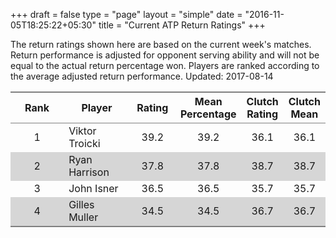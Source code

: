 +++
draft = false
type = "page" 
layout = "simple"
date = "2016-11-05T18:25:22+05:30"
title = "Current ATP Return Ratings"
+++

The return ratings shown here are based on the current week's matches. Return performance is adjusted for opponent serving ability and will not be equal to the actual return percentage won. Players are ranked according to the average adjusted return performance. Updated: 2017-08-14

<table class='gmisc_table' style='border-collapse: collapse; margin-top: 1em; margin-bottom: 1em;' >
<thead>
<tr>
<th style='border-bottom: 1px solid grey; border-top: 2px solid grey; text-align: center;'>Rank</th>
<th style='border-bottom: 1px solid grey; border-top: 2px solid grey; text-align: center;'>Player</th>
<th style='border-bottom: 1px solid grey; border-top: 2px solid grey; text-align: center;'>Rating</th>
<th style='border-bottom: 1px solid grey; border-top: 2px solid grey; text-align: center;'>Mean Percentage</th>
<th style='border-bottom: 1px solid grey; border-top: 2px solid grey; text-align: center;'>Clutch Rating</th>
<th style='border-bottom: 1px solid grey; border-top: 2px solid grey; text-align: center;'>Clutch Mean</th>
</tr>
</thead>
<tbody>
<tr>
<td style='width:40%; text-align: center;'>1</td>
<td style='width:40%; text-align: left;'>Viktor Troicki</td>
<td style='width:40%; text-align: center;'>39.2</td>
<td style='width:40%; text-align: center;'>39.2</td>
<td style='width:40%; text-align: center;'>36.1</td>
<td style='width:40%; text-align: center;'>36.1</td>
</tr>
<tr style='background-color: #d6d6d6;'>
<td style='width:40%; background-color: #d6d6d6; text-align: center;'>2</td>
<td style='width:40%; background-color: #d6d6d6; text-align: left;'>Ryan Harrison</td>
<td style='width:40%; background-color: #d6d6d6; text-align: center;'>37.8</td>
<td style='width:40%; background-color: #d6d6d6; text-align: center;'>37.8</td>
<td style='width:40%; background-color: #d6d6d6; text-align: center;'>38.7</td>
<td style='width:40%; background-color: #d6d6d6; text-align: center;'>38.7</td>
</tr>
<tr>
<td style='width:40%; text-align: center;'>3</td>
<td style='width:40%; text-align: left;'>John Isner</td>
<td style='width:40%; text-align: center;'>36.5</td>
<td style='width:40%; text-align: center;'>36.5</td>
<td style='width:40%; text-align: center;'>35.7</td>
<td style='width:40%; text-align: center;'>35.7</td>
</tr>
<tr style='background-color: #d6d6d6;'>
<td style='width:40%; background-color: #d6d6d6; border-bottom: 2px solid grey; text-align: center;'>4</td>
<td style='width:40%; background-color: #d6d6d6; border-bottom: 2px solid grey; text-align: left;'>Gilles Muller</td>
<td style='width:40%; background-color: #d6d6d6; border-bottom: 2px solid grey; text-align: center;'>34.5</td>
<td style='width:40%; background-color: #d6d6d6; border-bottom: 2px solid grey; text-align: center;'>34.5</td>
<td style='width:40%; background-color: #d6d6d6; border-bottom: 2px solid grey; text-align: center;'>36.7</td>
<td style='width:40%; background-color: #d6d6d6; border-bottom: 2px solid grey; text-align: center;'>36.7</td>
</tr>
</tbody>
</table>
